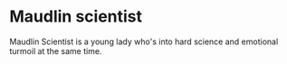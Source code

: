 # Maudlin scientist 
Maudlin Scientist is a young lady who's into hard science and emotional turmoil at the same time.
